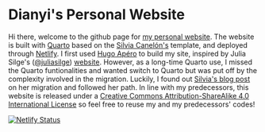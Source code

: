# Dianyi's Personal Website
Hi there, welcome to the github page for [my personal website](https://rubuky.com). The website is built with [Quarto](https://quarto.org/) based on the [Silvia Canelón's](https://silviacanelon.com/) template, and deployed through [Netlify](https://www.netlify.com/). I first used [Hugo Apéro](https://github.com/hugo-apero/) to build my site, inspired by Julia Silge's ([@juliasilge](https://github.com/juliasilge)) [website](https://juliasilge.com/). However, as a long-time Quarto use, I missed the Quarto funtionalities and wanted switch to Quarto but was put off by the complexity involved in the migration. Luckily, I found out [Silvia's blog post](https://silviacanelon.com/blog/2023-09-29-hello-quarto/) on her migration and followed her path. In line with my predecessors, this website is released under a [Creative Commons Attribution-ShareAlike 4.0 International License](https://creativecommons.org/licenses/by-sa/4.0/) so feel free to reuse my and my predecessors' codes!

[![Netlify Status](https://api.netlify.com/api/v1/badges/a0aac7bd-f486-42d2-b71c-a608fe844dc5/deploy-status)](https://app.netlify.com/sites/dianyiyang/deploys)
